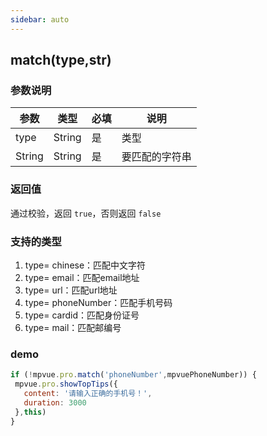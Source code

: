 ```yaml
---
sidebar: auto
---
```


## match(type,str)

### 参数说明

|  参数  |  类型  | 必填 |      说明      |
| ------ | ------ | ---- | -------------- |
|  type  | String |  是  |      类型      |
| String | String |  是  | 要匹配的字符串 |

### 返回值

通过校验，返回 `true`，否则返回 `false`

### 支持的类型

1. type= chinese：匹配中文字符
2. type= email：匹配email地址
3. type= url：匹配url地址
4. type= phoneNumber：匹配手机号码
5. type= cardid：匹配身份证号
6. type= mail：匹配邮编号

### demo

```js
if (!mpvue.pro.match('phoneNumber',mpvuePhoneNumber)) {
 mpvue.pro.showTopTips({
   content: '请输入正确的手机号！',
   duration: 3000
 },this)
}
```
